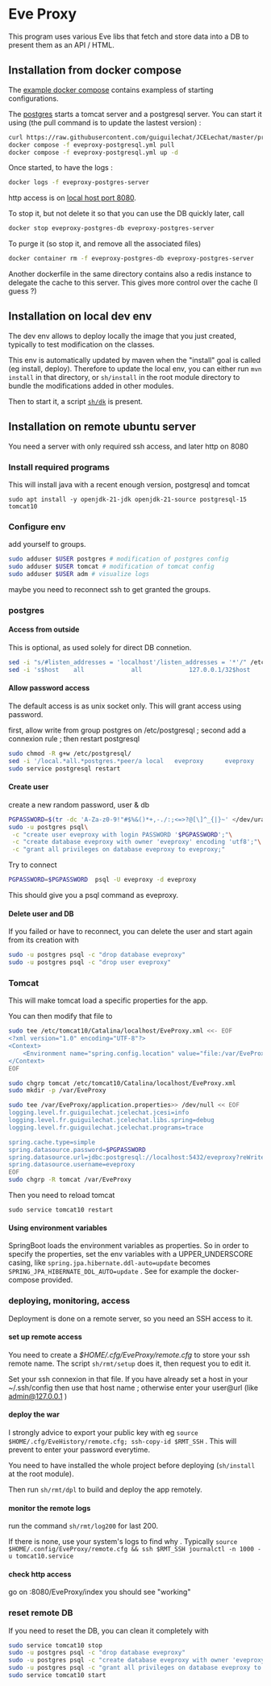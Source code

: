 # Eve Proxy

This program uses various Eve libs that fetch and store data into a DB to present them as an API / HTML.

## Installation from docker compose

The [example docker compose](docker/compose) contains exampless of starting configurations.

The [postgres](docker/compose/eveproxy-postgres.yml) starts a tomcat server and a postgresql server.
You can start it using  (the pull command is to update the lastest version)  :

```bash
curl https://raw.githubusercontent.com/guiguilechat/JCELechat/master/programs/spring/eveproxy/docker/compose/eveproxy-postgresql.yml -o eveproxy-postgresql.yml
docker compose -f eveproxy-postgresql.yml pull
docker compose -f eveproxy-postgresql.yml up -d
```

Once started, to have the logs :

```bash
docker logs -f eveproxy-postgres-server
```

http access is on [local host port 8080](http://localhost:8080).

To stop it, but not delete it so that you can use the DB quickly later, call

```bash
docker stop eveproxy-postgres-db eveproxy-postgres-server
```

To purge it (so stop it, and remove all the associated files)

```bash
docker container rm -f eveproxy-postgres-db eveproxy-postgres-server
```

Another dockerfile in the same directory contains also a redis instance to delegate the cache to this server. This gives more control over the cache (I guess ?)

## Installation on local dev env

The dev env allows to deploy locally the image that you just created, typically to test modification on the classes.

This env is automatically updated by maven when the "install" goal is called (eg install, deploy). Therefore to update the local env, you can either run `mvn install` in that directory, or `sh/install` in the root module directory to bundle the modifications added in other modules.

Then to start it, a script [`sh/dk`](sh/dk) is present.

## Installation on remote ubuntu server

You need a server with only required ssh access, and later http on 8080

### Install required programs

This will install java with a recent enough version, postgresql and tomcat

`sudo apt install -y openjdk-21-jdk openjdk-21-source postgresql-15 tomcat10`

### Configure env

add yourself to groups.

```bash
sudo adduser $USER postgres # modification of postgres config
sudo adduser $USER tomcat # modification of tomcat config
sudo adduser $USER adm # visualize logs
```

maybe you need to reconnect ssh to get granted the groups.

### postgres

#### Access from outside

This is optional, as used solely for direct DB connetion.

```bash
sed -i "s/#listen_addresses = 'localhost'/listen_addresses = '*'/" /etc/postgresql/15/main/postgresql.conf
sed -i 's$host    all             all             127.0.0.1/32$host    all             all             0.0.0.0/0$' /etc/postgresql/15/main/pg_hba.conf
```

#### Allow password access

The default access is as unix socket only. This will grant access using password.

first, allow write from group postgres on /etc/postgresql ; second add a connexion rule ; then restart postgresql

```bash
sudo chmod -R g+w /etc/postgresql/
sed -i '/local.*all.*postgres.*peer/a local   eveproxy      eveproxy                              scram-sha-256' /etc/postgresql/15/main/pg_hba.conf
sudo service postgresql restart
```

#### Create user

create a new random password, user & db

```bash
PGPASSWORD=$(tr -dc 'A-Za-z0-9!"#$%&()*+,-./:;<=>?@[\]^_{|}~' </dev/urandom | head -c 32  ; echo)
sudo -u postgres psql\
 -c "create user eveproxy with login PASSWORD '$PGPASSWORD';"\
 -c "create database eveproxy with owner 'eveproxy' encoding 'utf8';"\
 -c "grant all privileges on database eveproxy to eveproxy;"
```

Try to connect

```bash
PGPASSWORD=$PGPASSWORD  psql -U eveproxy -d eveproxy
```

This should give you a psql command as eveproxy.

#### Delete user and DB

If you failed or have to reconnect, you can delete the user and start again from its creation with

```bash
sudo -u postgres psql -c "drop database eveproxy"
sudo -u postgres psql -c "drop user eveproxy"
```

### Tomcat

This will make tomcat load a specific properties for the app.

You can then modify that file to 

``` bash
sudo tee /etc/tomcat10/Catalina/localhost/EveProxy.xml <<- EOF
<?xml version="1.0" encoding="UTF-8"?>
<Context>
    <Environment name="spring.config.location" value="file:/var/EveProxy/" type="java.lang.String"/>
</Context>
EOF

sudo chgrp tomcat /etc/tomcat10/Catalina/localhost/EveProxy.xml
sudo mkdir -p /var/EveProxy

sudo tee /var/EveProxy/application.properties>> /dev/null << EOF
logging.level.fr.guiguilechat.jcelechat.jcesi=info
logging.level.fr.guiguilechat.jcelechat.libs.spring=debug
logging.level.fr.guiguilechat.jcelechat.programs=trace

spring.cache.type=simple
spring.datasource.password=$PGPASSWORD
spring.datasource.url=jdbc:postgresql://localhost:5432/eveproxy?reWriteBatchedInserts=true
spring.datasource.username=eveproxy
EOF
sudo chgrp -R tomcat /var/EveProxy
```

Then you need to reload tomcat

```
sudo service tomcat10 restart
```

#### Using environment variables

SpringBoot loads the environment variables as properties. So in order to specify the properties, set the env variables with a UPPER_UNDERSCORE casing, like `spring.jpa.hibernate.ddl-auto=update` becomes `SPRING_JPA_HIBERNATE_DDL_AUTO=update` . See for example the docker-compose provided.

### deploying, monitoring, access

Deployment is done on a remote server, so you need an SSH access to it.

#### set up remote access

You need to create a *$HOME/.cfg/EveProxy/remote.cfg* to store your ssh remote name. The script `sh/rmt/setup` does it, then request you to edit it.

Set your ssh connexion in that file. If you have already set a host in your ~/.ssh/config then use that host name ; otherwise enter your user@url (like admin@127.0.0.1 )

#### deploy the war

I strongly advice to export your public key with eg `source $HOME/.cfg/EveHistory/remote.cfg; ssh-copy-id $RMT_SSH` . This will prevent to enter your password everytime.

You need to have installed the whole project before deploying (`sh/install` at the root module).

Then run `sh/rmt/dpl` to build and deploy the app remotely.

#### monitor the remote logs

run the command `sh/rmt/log200` for last 200.

If there is none, use your system's logs to find why . Typically `source $HOME/.config/EveProxy/remote.cfg && ssh $RMT_SSH journalctl -n 1000 -u tomcat10.service`


#### check http access

go on <yourserveraddress>:8080/EveProxy/index
you should see "working"

### reset remote DB

If you need to reset the DB, you can clean it completely with

```bash
sudo service tomcat10 stop
sudo -u postgres psql -c "drop database eveproxy"
sudo -u postgres psql -c "create database eveproxy with owner 'eveproxy' encoding 'utf8';"
sudo -u postgres psql -c "grant all privileges on database eveproxy to eveproxy;"
sudo service tomcat10 start
```

